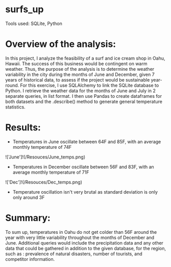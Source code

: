 # surfs_up
Tools used: SQLite, Python

# Overview of the analysis: 
In this project, I analyze the feasibility of a surf and ice cream shop in Oahu, Hawaii. The success of this business would be contingent on warm weather. Thus, the purpose of the analysis is to determine the weather variability in the city during the months of June and December, given 7 years of historical data, to assess if the project would be sustainable year-round. For this exercise, I use SQLAlchemy to link the SQLite database to Python. I retrieve the weather data for the months of June and July in 2 separate queries, in list format. I then use Pandas to create dataframes for both datasets and the .describe() method to generate general temperature statistics.

# Results: 
* Temperatures in June oscillate between 64F and 85F, with an average monthly temperature of 74F

!['June']!(/Resouces/June_temps.png)

* Temperatures in December oscillate between 56F and 83F, with an average monthly temperature of 71F

!['Dec']!(/Resouces/Dec_temps.png)

* Temperature oscillation isn't very brutal as standard deviation is only only around 3F

# Summary: 
To sum up, temperatures in Oahu do not get colder than 56F around the year with very little variability throughout the months of December and June. Additional queries would include the precipitation data and any other data that could be gathered in addition to the given database, for the region, such as : prevalence of natural disasters, number of tourists, and competitor information. 

